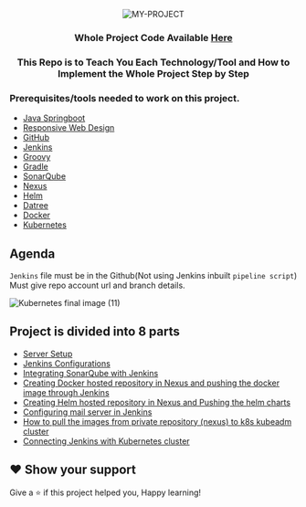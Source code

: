 <div align="center">

![MY-PROJECT](https://user-images.githubusercontent.com/58173938/206105042-1ffb6be9-8ed0-4d86-8bb0-bba1415f45ee.png)

### Whole Project Code Available [Here](https://github.com/Krishnamohan-Yerrabilli/Java_Gradle_Responsive_Website)

### This Repo is to Teach You Each Technology/Tool and How to Implement the Whole Project Step by Step 

</div> 

### Prerequisites/tools needed to work on this project. 

- [Java Springboot](https://spring.io/guides/gs/spring-boot/) 
- [Responsive Web Design](https://scrimba.com/learn/responsive)
- [GitHub](https://skills.github.com/)
- [Jenkins](https://blog.kubesimplify.com/introduction-to-jenkins)
- [Groovy](https://www.jenkins.io/doc/book/pipeline/getting-started/)
- [Gradle](https://www.vogella.com/tutorials/GradleTutorial/article.html)
- [SonarQube](https://vegastack.com/blog/why-sonarqube-an-introduction-to-sonarqube-and-its-benefits/) 
- [Nexus](https://blog.sonatype.com/how-to-get-started-with-nexus-repository-manager-oss)
- [Helm](https://youtu.be/5_J7RWLLVeQ) 
- [Datree](https://youtu.be/aqiOyXPPadk)
- [Docker](https://youtu.be/17Bl31rlnRM)
- [Kubernetes](https://github.com/Krishnamohan-Yerrabilli/Kubernetes-hands-on) 

## Agenda

`Jenkins` file must be in the Github(Not using Jenkins inbuilt `pipeline script`)
Must give repo account url and branch details.

![Kubernetes final image (11)](https://user-images.githubusercontent.com/58173938/206227032-3372c4c5-94d0-4290-be63-869aae154bad.png)
   
## Project is divided into 8 parts

- [Server Setup]()
- [Jenkins Configurations]()
- [Integrating SonarQube with Jenkins]()
- [Creating Docker hosted repository in Nexus and pushing the docker image through Jenkins]()
- [Creating Helm hosted repository in Nexus and Pushing the helm charts]()
- [Configuring mail server in Jenkins]()
- [How to pull the images from private repository (nexus) to k8s kubeadm cluster]()
- [Connecting Jenkins with Kubernetes cluster]()

## ❤ Show your support

Give a ⭐️ if this project helped you, Happy learning!
